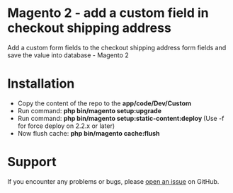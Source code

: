 # Magento 2 - add a custom field in checkout shipping address 

Add a custom form fields to the checkout shipping address form fields and save the value into database - Magento 2

# Installation

- Copy the content of the repo to the <b>app/code/Dev/Custom</b>
- Run command: <b>php bin/magento setup:upgrade</b>
- Run command: <b>php bin/magento setup:static-content:deploy </b>  (Use -f for force deploy on 2.2.x or later)
- Now flush cache: <b>php bin/magento cache:flush</b>

# Support

If you encounter any problems or bugs, please <a href="">open an issue</a> on GitHub.
